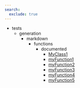 ```yaml
---
search:
  exclude: true
---
```


- tests
    - generation
        - markdown
            - functions
                - documented
                    - [MyClass1](tests/generation/markdown/functions/documented/MyClass1.md)
                    - [myFunction1](tests/generation/markdown/functions/documented/myFunction1.md)
                    - [myFunction2](tests/generation/markdown/functions/documented/myFunction2.md)
                    - [myFunction3](tests/generation/markdown/functions/documented/myFunction3.md)
                    - [myFunction4](tests/generation/markdown/functions/documented/myFunction4.md)
                    - [myFunction5](tests/generation/markdown/functions/documented/myFunction5.md)
